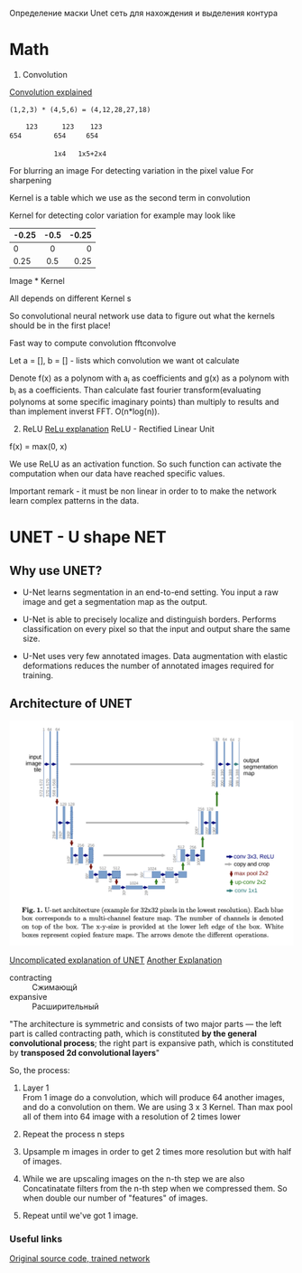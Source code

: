 Определение маски Unet сеть для нахождения и выделения контура 


# Math 
1. Convolution

[Convolution explained](https://www.youtube.com/watch?v=KuXjwB4LzSA&ab_channel=3Blue1Brown)

	(1,2,3) * (4,5,6) = (4,12,28,27,18)
```	
    123      123    123
654        654     654
            
           1x4   1x5+2x4 

```



For blurring an image 
For detecting variation in the pixel value 
For sharpening 

Kernel is a table which we use as the second term in convolution

Kernel for detecting color variation for example may look like

|-0.25|-0.5|-0.25|
| :---        |    :----:   |          ---: |
|0|0|0|
|0.25|0.5|0.25|



 Image * Kernel 

All depends on different Kernel s

So convolutional neural network use data to figure out what the kernels should be in the first place!

Fast way to compute convolution fftconvolve 

Let a = [], b = [] - lists which convolution we want ot calculate 

Denote f(x) as a polynom with a<sub>i</sub> as coefficients and g(x) as a polynom with b<sub>i</sub> as a coefficients. Than calculate fast fourier transform(evaluating polynoms at some specific imaginary points) than multiply to results and than implement inverst FFT. O(n*log(n)).


2. ReLU 
[ReLu explanation](https://iq.opengenus.org/relu-activation)
ReLU - Rectified Linear Unit

f(x) = max(0, x)

We use ReLU as an activation function. So such function can activate the computation  when our data have reached specific values. 

Important remark - it must be non linear in order to  to make the network learn complex patterns in the data.



# UNET - U shape NET

## Why use UNET?

- U-Net learns segmentation in an end-to-end setting.
You input a raw image and get a segmentation map as the output.

- U-Net is able to precisely localize and distinguish borders.
Performs classification on every pixel so that the input and output share the same size.

- U-Net uses very few annotated images.
Data augmentation with elastic deformations reduces the number of annotated images required for training.

## Architecture of UNET 

![basic architecture](Unet_arc.png)

[Uncomplicated explanation of UNET](https://towardsdatascience.com/unet-line-by-line-explanation-9b191c76baf5)
[Another Explanation](https://www.youtube.com/watch?v=GAYJ81M58y8&ab_channel=DigitalSreeni)

<dl>
<dt>contracting </dt>
<dd>Сжимающй<dd>
<dt>expansive</dt>
<dd>Расширительный</dd>
</dl>


"The architecture is symmetric and consists of two major parts — the left part is called contracting path, which is constituted **by the general convolutional process**; the right part is expansive path, which is constituted by **transposed 2d convolutional layers**"

So, the process:
1. Layer 1  
From 1 image do a convolution, which will produce 64 another images, and do a convolution on them. We are using 3 x 3 Kernel. Than max pool all of them into 64 image with a resolution of 2 times lower 

2. Repeat the process n steps 

3. Upsample m images in order to get 2 times more resolution but with half of images.  


4. While we are upscaling images on the n-th step we are also Concatinatate filters from the n-th step when we compressed them. So when double our number of "features" of images. 

5. Repeat until we've got 1 image.

### Useful links


[Original source code, trained network](https://lmb.informatik.uni-freiburg.de/people/ronneber/u-net/)



